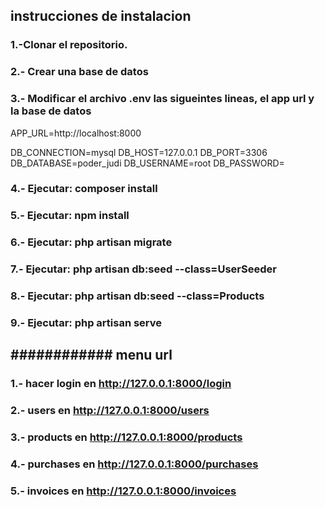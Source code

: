 ## instrucciones de instalacion

### 1.-Clonar el repositorio.

### 2.- Crear una base de datos

### 3.- Modificar el archivo .env las sigueintes lineas, el app url y la base de datos
     
APP_URL=http://localhost:8000

DB_CONNECTION=mysql
DB_HOST=127.0.0.1
DB_PORT=3306
DB_DATABASE=poder_judi
DB_USERNAME=root
DB_PASSWORD=

### 4.- Ejecutar: composer install
### 5.- Ejecutar: npm install
### 6.- Ejecutar: php artisan migrate
### 7.- Ejecutar: php artisan db:seed --class=UserSeeder
### 8.- Ejecutar: php artisan db:seed --class=Products
### 9.- Ejecutar: php artisan serve


## ############ menu url 

### 1.- hacer login en http://127.0.0.1:8000/login
### 2.- users en http://127.0.0.1:8000/users
### 3.- products en http://127.0.0.1:8000/products
### 4.- purchases en http://127.0.0.1:8000/purchases
### 5.- invoices en http://127.0.0.1:8000/invoices
